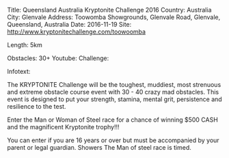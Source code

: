 Title: Queensland Australia Kryptonite Challenge 2016Country: AustraliaCity: GlenvaleAddress: Toowomba Showgrounds, Glenvale Road, Glenvale, Queensland, AustraliaDate: 2016-11-19Site: http://www.kryptonitechallenge.com/toowoomba

Length: 5km
Obstacles: 30+
Youtube: Challenge: 
Infotext:

The KRYPTONITE Challenge will be the toughest, muddiest, most strenuous and extreme obstacle course event with 30 - 40 crazy mad obstacles. This event is designed to put your strength, stamina, mental grit, persistence and resilience to the test.

Enter the Man or Woman of Steel race for a chance of winning $500 CASH and the magnificent Kryptonite trophy!!!

You can enter if you are 16 years or over but must be accompanied by your parent or legal guardian. 
Showers 
The Man of steel race is timed.